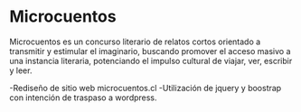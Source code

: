 # Microcuentos

Microcuentos es un concurso literario de relatos cortos orientado a transmitir y estimular el imaginario, buscando promover el acceso masivo a una instancia literaria, potenciando el impulso cultural de viajar, ver, escribir y leer. 

-Rediseño de sitio web microcuentos.cl 
-Utilización de jquery y boostrap con intención de traspaso a wordpress. 